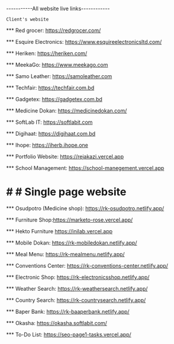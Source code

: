 -----------All website live links------------

    Client's website

*** Red grocer: https://redgrocer.com/  

*** Esquire Electronics: https://www.esquireelectronicsltd.com/

*** Heriken: https://heriken.com/

*** MeekaGo: https://www.meekago.com

*** Samo Leather: https://samoleather.com

*** Techfair: https://techfair.com.bd

*** Gadgetex: https://gadgetex.com.bd

*** Medicine Dokan: https://medicinedokan.com/

*** SoftLab IT: https://softlabit.com

*** Digihaat: https://digihaat.com.bd

*** Ihope: https://iherb.ihope.one

*** Portfolio Website: https://rejakazi.vercel.app

*** School Management: https://school-manegement.vercel.app

# # # Single page website

*** Osudpotro (Medicine shop): https://rk-osudpotro.netlify.app/

*** Furniture Shop:https://marketo-rose.vercel.app/

*** Hekto Furniture https://inilab.vercel.app

*** Mobile Dokan: https://rk-mobiledokan.netlify.app/

*** Meal Menu: https://rk-mealmenu.netlify.app/

*** Conventions Center: https://rk-conventions-center.netlify.app/

*** Electronic Shop: https://rk-electronicsshop.netlify.app/

*** Weather Search: https://rk-weathersearch.netlify.app/

*** Country Search: https://rk-countrysearch.netlify.app/

*** Baper Bank: https://rk-baaperbank.netlify.app/ 

*** Okasha: https://okasha.softlabit.com/

*** To-Do List: https://seo-page1-tasks.vercel.app/


